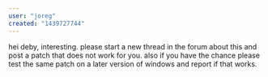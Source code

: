 ```yaml
---
user: "joreg"
created: "1439727744"
---
```


hei deby, interesting. please start a new thread in the forum about this and post a patch that does not work for you. also if you have the chance please test the same patch on a later version of windows and report if that works.
